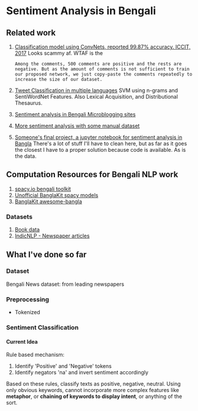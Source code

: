 # Sentiment Analysis in Bengali

## Related work

1. [Classification model using ConvNets, reported 99.87% accuracy. ICCIT, 2017](https://ieeexplore.ieee.org/document/8281840)
   Looks scammy af. WTAF is the 

   ```
   Among the comments, 500 comments are positive and the rests are negative. But as the amount of comments is not sufficient to train our proposed network, we just copy-paste the comments repeatedly to increase the size of our dataset.
   ```

   

2. [Tweet Classification in multiple languages](https://www.inf.uni-hamburg.de/en/inst/ab/lt/publications/2015-kumar-etal-mike.pdf)
   SVM using n-grams and SentiWordNet Features. Also Lexical Acquisition, and Distributional Thesaurus.

3. [Sentiment analysis in Bengali Microblogging sites](http://dspace.bracu.ac.bd/xmlui/handle/10361/2902)

4. [More sentiment analysis with some manual dataset](https://pdfs.semanticscholar.org/6d1f/47c985d5d946abcc8c48ec0b8a902f58b960.pdf)

5. [Someone's final project, a jupyter notebook for sentiment analysis in Bangla](https://github.com/abhie19/Sentiment-Analysis-Bangla-Language/blob/master/ANLP%20Final%20Project.ipynb)
   There's a lot of stuff I'll have to clean here, but as far as it goes the closest I have to a proper solution because code is available. As is the data. 

## Computation Resources for Bengali NLP work

1. [spacy.io bengali toolkit](https://github.com/explosion/spaCy/tree/master/spacy/lang/bn)
2. [Unofficial BanglaKit spacy models](https://github.com/banglakit/spacy-models)
3. [BanglaKit awesome-bangla](https://github.com/banglakit/awesome-bangla)

### Datasets

1. [Book data](~/Documents/Acads/Projects/CL2-Project/datasets/books/)
2. [IndicNLP - Newspaper articles](~/Documents/Acads/Projects/CL2-Project/datasets/news-indicnlp/)

## What I've done so far

### Dataset

Bengali News dataset: from leading newspapers

### Preprocessing

- Tokenized

### Sentiment Classification

#### Current Idea

Rule based mechanism:

1. Identify 'Positive' and 'Negative' tokens
2. Identify negators 'na' and invert sentiment accordingly  

Based on these rules, classify texts as positive, negative, neutral. Using only obvious keywords, cannot incorporate more complex features like **metaphor**, or **chaining of keywords to display intent**, or anything of the sort.




